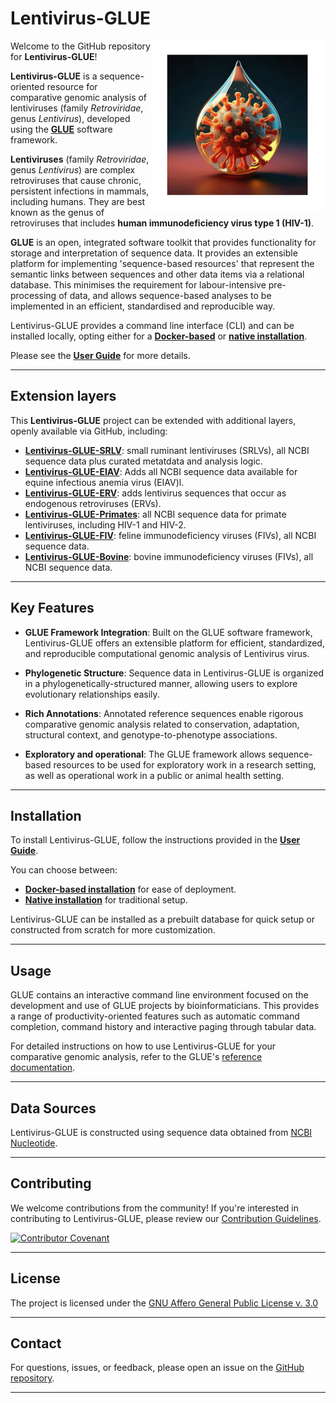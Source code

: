 # Lentivirus-GLUE

<img src="md/lentivirus-glue.png" align="right" alt="" width="280"/>

Welcome to the GitHub repository for **Lentivirus-GLUE**!

**Lentivirus-GLUE** is a sequence-oriented resource for comparative genomic analysis of lentiviruses (family *Retroviridae*, genus *Lentivirus*), developed using the **[GLUE](https://github.com/giffordlabcvr/gluetools)** software framework. 

**Lentiviruses** (family *Retroviridae*, genus *Lentivirus*) are complex retroviruses that cause chronic, persistent infections in mammals, including humans. They are best known as the genus of retroviruses that includes **human immunodeficiency virus type 1 (HIV-1)**.

**GLUE** is an open, integrated software toolkit that provides functionality for storage and interpretation of sequence data. It provides an extensible platform for implementing 'sequence-based resources' that represent the semantic links between sequences and other data items via a relational database. This minimises the requirement for labour-intensive pre-processing of data, and allows sequence-based analyses to be implemented in an efficient, standardised and reproducible way.

Lentivirus-GLUE provides a command line interface (CLI) and can be installed locally, opting either for a **[Docker-based](https://github.com/giffordlabcvr/Lentivirus-GLUE/wiki/Docker-Installation)** or **[native installation](https://github.com/giffordlabcvr/Lentivirus-GLUE/wiki/Native-Installation)**.

Please see the **[User Guide](https://github.com/giffordlabcvr/Lentivirus-GLUE/wiki)** for more details.

* * * * * 

## Extension layers 

This **Lentivirus-GLUE**  project can be extended with additional layers, openly available via GitHub, including:

  - **[Lentivirus-GLUE-SRLV](https://github.com/giffordlabcvr/Lentivirus-GLUE-SRLV)**: small ruminant lentiviruses (SRLVs), all NCBI sequence data plus curated metatdata and analysis logic.
  - **[Lentivirus-GLUE-EIAV](https://github.com/giffordlabcvr/Lentivirus-GLUE-EIAV)**: Adds all NCBI sequence data available for equine infectious anemia virus (EIAV)l. 
  - **[Lentivirus-GLUE-ERV](https://github.com/giffordlabcvr/Lentivirus-GLUE-ERV)**: adds lentivirus sequences that occur as endogenous retroviruses (ERVs).
  - **[Lentivirus-GLUE-Primates](https://github.com/giffordlabcvr/Lentivirus-GLUE-Primates)**: all NCBI sequence data for primate lentiviruses, including HIV-1 and HIV-2.
  - **[Lentivirus-GLUE-FIV](https://github.com/giffordlabcvr/Lentivirus-GLUE-FIV)**: feline immunodeficiency viruses (FIVs), all NCBI sequence data.
  - **[Lentivirus-GLUE-Bovine](https://github.com/giffordlabcvr/Lentivirus-GLUE-Bovine)**: bovine immunodeficiency viruses (FIVs), all NCBI sequence data.

* * * * *

## Key Features

- **GLUE Framework Integration**: Built on the GLUE software framework, Lentivirus-GLUE offers an extensible platform for efficient, standardized, and reproducible computational genomic analysis of Lentivirus virus.

- **Phylogenetic Structure**: Sequence data in Lentivirus-GLUE is organized in a phylogenetically-structured manner, allowing users to explore evolutionary relationships easily.

- **Rich Annotations**: Annotated reference sequences enable rigorous comparative genomic analysis related to conservation, adaptation, structural context, and genotype-to-phenotype associations.

- **Exploratory and operational**: The GLUE framework allows sequence-based resources to be used for exploratory work in a research setting, as well as operational work in a public or animal health setting.

* * * * *

Installation
------------

To install Lentivirus-GLUE, follow the instructions provided in the **[User Guide](https://github.com/giffordlabcvr/Lentivirus-GLUE/wiki)**.

You can choose between:

-   **[Docker-based installation](https://github.com/giffordlabcvr/Lentivirus-GLUE/wiki/Docker-Installation)** for ease of deployment.
-   **[Native installation](https://github.com/giffordlabcvr/Lentivirus-GLUE/wiki/Native-Installation)** for traditional setup.

Lentivirus-GLUE can be installed as a prebuilt database for quick setup or constructed from scratch for more customization.

* * * * *

## Usage

GLUE contains an interactive command line environment focused on the development and use of GLUE projects by bioinformaticians. This provides a range of productivity-oriented features such as automatic command completion, command history and interactive paging through tabular data. 

For detailed instructions on how to use Lentivirus-GLUE for your comparative genomic analysis, refer to the GLUE's [reference documentation](http://glue-tools.cvr.gla.ac.uk/).

* * * * *

## Data Sources

Lentivirus-GLUE is constructed using sequence data obtained from [NCBI Nucleotide](https://www.ncbi.nlm.nih.gov/nuccore).

* * * * *

## Contributing

We welcome contributions from the community! If you're interested in contributing to Lentivirus-GLUE, please review our [Contribution Guidelines](./md/CONTRIBUTING.md).

[![Contributor Covenant](https://img.shields.io/badge/Contributor%20Covenant-2.1-4baaaa.svg)](./md/code_of_conduct.md)

* * * * *

## License

The project is licensed under the [GNU Affero General Public License v. 3.0](https://www.gnu.org/licenses/agpl-3.0.en.html)

* * * * *

## Contact

For questions, issues, or feedback, please open an issue on the [GitHub repository](https://github.com/giffordlabcvr/Lentivirus-GLUE/issues).

* * * * *
